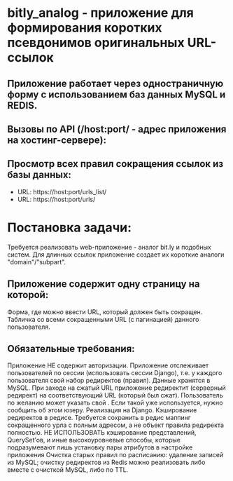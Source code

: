 # bitly_analog - приложение для формирования коротких псевдонимов оригинальных URL-ссылок

## Приложение работает через одностраничную форму с использованием баз данных MySQL и REDIS.

## Вызовы по API (/host:port/ - адрес приложения на хостинг-сервере):

## Просмотр всех правил сокращения ссылок из базы данных: 
* URL: https://host:port/urls_list/
* URL: https://host:port/urls/

# Постановка задачи:
Требуется реализовать web-приложение - аналог bit.ly и подобных систем.
Для длинных ссылок приложение создает их короткие аналоги "domain"/"subpart".

## Приложение содержит одну страницу на которой:
Форма, где можно ввести URL, который должен быть сокращен.
Табличка со всеми сокращенными URL (с пагинацией) данного пользователя.

## Обязательные требования:
Приложение НЕ содержит авторизации.
Приложение отслеживает пользователей по сессии (использовать сессии Django), т.е. у каждого пользователя свой набор редиректов (правил).
Данные хранятся в MySQL.
При заходе на сжатый URL приложение редиректит (серверный редирект) на соответствующий URL (который был сжат).
Пользователь по желанию может указать свой <subpart>. Если такой <subpart> уже используется, нужно сообщить об этом юзеру.
Реализация на Django.
Кэширование редиректов в редисе. Требуется сохранить в редис маппинг сокращенного урла с полным адресом, а не объект правила редиректа полностью. НЕ ИСПОЛЬЗОВАТЬ кэширование представлений, QuerySet’ов, и иные высокоуровневые способы, которые подразумевают лишь установку пары атрибутов в настройке приложения
Очистка старых правил по расписанию:
удаление записей из MySQL; 
очистку редиректов из Redis можно реализовать либо вместе с очисткой MySQL, либо по TTL.
